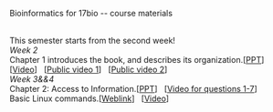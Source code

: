Bioinformatics for 17bio -- course materials
<br><br>
<div>This semester starts from the second week!</div>
<div><I>Week 2</I></div>
<div>Chapter 1 introduces the book, and describes its organization.[<a href="http://119.28.156.123/file/BFG_Chapter1_Introduction_v03.pptx" download="BFG_Chapter1.pptx">PPT</a>] &nbsp;
[<a href="http://119.28.156.123/file/chapter_1.mp4" download="chapter_1.mp4" target="">Video</a>] &nbsp;
[<a href="https://www.youtube.com/watch?v=-PXfqkDdgNQ&amp;list=PL-4XVpiAbrw9LhC_uoHgk3Joqzba-fZa6&amp;index=7" target="">Public video 1</a>] &nbsp;
[<a href="https://www.youtube.com/watch?v=w-uk-_TOgR0&amp;list=PL-4XVpiAbrw9LhC_uoHgk3Joqzba-fZa6" target="">Public video 2</a>]</div>

<div><I>Week 3&&4</I></div>
<div>Chapter 2: Access to Information.[<a href="http://119.28.156.123/file/BFG_Chapter2_AccessInformation_v04.pptx" download="BFG_Chapter2.pptx">PPT</a>] &nbsp;
[<a href="http://119.28.156.123/file/chapter_2_Q1-7.mp4" download="chapter_2_Q1-7.mp4" target="">Video for questions 1-7</a>] &nbsp;
</div>

<div>Basic Linux commands.[<a href="https://maker.pro/linux/tutorial/basic-linux-commands-for-beginners" target="">Weblink</a>] &nbsp;
[<a href="http://119.28.156.123/file/Basic_linux_conmand.mp4" download="Basic_linux_conmand.mp4" target="">Video</a>] &nbsp;
</div>
